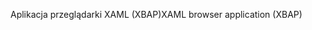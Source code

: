 <span data-ttu-id="472e8-101">Aplikacja przeglądarki XAML (XBAP)</span><span class="sxs-lookup"><span data-stu-id="472e8-101">XAML browser application (XBAP)</span></span>